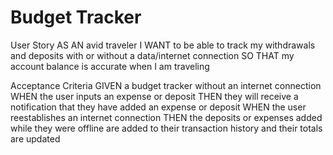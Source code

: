 # Budget Tracker

User Story
AS AN avid traveler
I WANT to be able to track my withdrawals and deposits with or without a data/internet connection
SO THAT my account balance is accurate when I am traveling 


Acceptance Criteria
GIVEN a budget tracker without an internet connection
WHEN the user inputs an expense or deposit
THEN they will receive a notification that they have added an expense or deposit
WHEN the user reestablishes an internet connection
THEN the deposits or expenses added while they were offline are added to their transaction history and their totals are updated